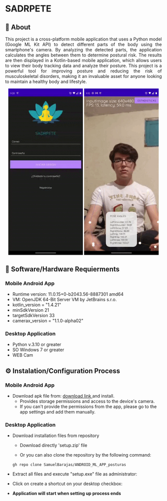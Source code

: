 # SADRPETE

## 📄 About

<p align='justify'>
This project is a cross-platform mobile application that uses a Python model (Google ML Kit API) to detect different parts of the body using the smartphone's camera. By analyzing the detected parts, the application calculates the angles between them to determine postural risk. The results are then displayed in a Kotlin-based mobile application, which allows users to view their body tracking data and analyze their posture. This project is a powerful tool for improving posture and reducing the risk of musculoskeletal disorders, making it an invaluable asset for anyone looking to maintain a healthy body and lifestyle.
</p>

<p align='center'>
<img width="240px" src = "WhatsApp Video 2023-03-27 at 10.55.02 PM (online-video-cutter.com).gif"></img>
<img width="240px" src = "WhatsApp Video 2023-03-27 at 10.55.02 PM (online-video-cutter.com) (1).gif"></img>
</p>

## 🔧 Software/Hardware Requierments
### Mobile Android App
- Runtime version: 11.0.15+0-b2043.56-8887301 amd64
- VM: OpenJDK 64-Bit Server VM by JetBrains s.r.o.
- kotlin_version = "1.4.21"
- minSdkVersion 21
- targetSdkVersion 33
- camerax_version = "1.1.0-alpha02"

### Desktop Application
- Python v.3.10 or greater
- SO Windows 7 or greater
- WEB Cam

## ⚙️ Instalation/Configuration Process
### Mobile Android App
- Download apk file from: <a href="https://minhaskamal.github.io/DownGit/#/home?url=https://github.com/SamuelBarajas/ANDROID_ML_APP_posturas/blob/main/app-debug.apk" download> download link </a>and install.
  - Provides storage permissions and access to the device's camera.
  - If you can't provide the permissions from the app, please go to the app settings and add them manually.

### Desktop Application
- Download installation files from repository
  - Download directly 'setup.zip' file 
  
  - Or you can also clone the repository by the following command:
  ````
  gh repo clone SamuelBarajas/ANDROID_ML_APP_posturas
  ````
- Extract all files and execute "setup.exe" file as administrator:

- Click on create a shortcut on your desktop checkbox:

- **Application will start when setting up process ends**



